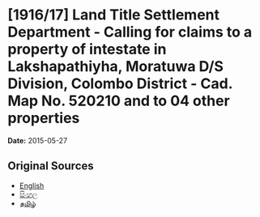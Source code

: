 # [1916/17] Land Title Settlement Department - Calling for claims to a property of intestate in Lakshapathiyha, Moratuwa D/S Division, Colombo District - Cad. Map No. 520210 and to 04 other properties

**Date:** 2015-05-27

## Original Sources

- [English](https://documents.gov.lk/view/extra-gazettes/2015/5/1916-17_E.pdf)
- [සිංහල](https://documents.gov.lk/view/extra-gazettes/2015/5/1916-17_S.pdf)
- [தமிழ்](https://documents.gov.lk/view/extra-gazettes/2015/5/1916-17_T.pdf)
